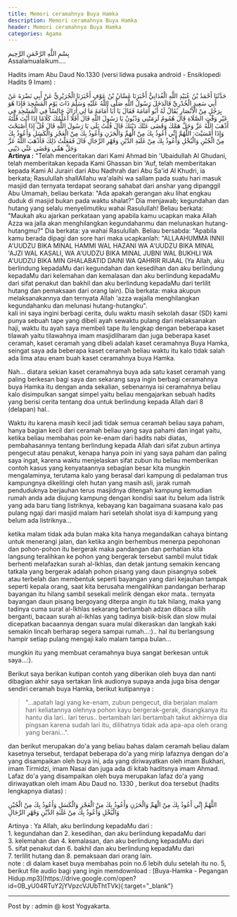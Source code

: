 ```yaml
---
title: Memori ceramahnya Buya Hamka
description: Memori ceramahnya Buya Hamka
header: Memori ceramahnya Buya Hamka
categories: Agama
---
```

<div class="ar">
بِسْمِ اللَّهِ الرَّحْمَنِ الرَّحِيم
</div>
Assalamualaikum....

Hadits imam Abu Daud No.1330 (versi lidwa pusaka android - Ensiklopedi Hadits 9 Imam) : 
<div class="ar">
حَدَّثَنَا أَحْمَدُ بْنُ عُبَيْدِ اللَّهِ الْغُدَانِيُّ أَخْبَرَنَا غَسَّانُ بْنُ عَوْفٍ أَخْبَرَنَا الْجُرَيْرِيُّ عَنْ أَبِي نَضْرَةَ عَنْ أَبِي سَعِيدٍ الْخُدْرِيِّ قَالَدَخَلَ رَسُولُ اللَّهِ صَلَّى اللَّهُ عَلَيْهِ وَسَلَّمَ ذَاتَ يَوْمٍ الْمَسْجِدَ فَإِذَا هُوَ بِرَجُلٍ مِنْ الْأَنْصَارِ يُقَالُ لَهُ أَبُو أُمَامَةَ فَقَالَ يَا أَبَا أُمَامَةَ مَا لِي أَرَاكَ جَالِسًا فِي الْمَسْجِدِ فِي غَيْرِ وَقْتِ الصَّلَاةِ قَالَ هُمُومٌ لَزِمَتْنِي وَدُيُونٌ يَا رَسُولَ اللَّهِ قَالَ أَفَلَا أُعَلِّمُكَ كَلَامًا إِذَا أَنْتَ قُلْتَهُ أَذْهَبَ اللَّهُ عَزَّ وَجَلَّ هَمَّكَ وَقَضَى عَنْكَ دَيْنَكَ قَالَ قُلْتُ بَلَى يَا رَسُولَ اللَّهِ قَالَ قُلْ إِذَا أَصْبَحْتَ وَإِذَا أَمْسَيْتَ: اللَّهُمَّ إِنِّي أَعُوذُ بِكَ مِنْ الْهَمِّ وَالْحَزَنِ وَأَعُوذُ بِكَ مِنْ الْعَجْزِ وَالْكَسَلِ وَأَعُوذُ بِكَ مِنْ الْجُبْنِ وَالْبُخْلِ وَأَعُوذُ بِكَ مِنْ غَلَبَةِ الدَّيْنِ وَقَهْرِ الرِّجَالِ قَالَ فَفَعَلْتُ ذَلِكَ فَأَذْهَبَ اللَّهُ  عَزَّ وَجَلَّ هَمِّي وَقَضَى عَنِّي دَيْنِي
</div>
<div class="id">
<b>Artinya :</b> "Telah menceritakan dari Kami Ahmad bin 'Ubaidullah Al Ghudani, telah memberitakan kepada Kami Ghassan bin 'Auf, telah memberitakan kepada Kami Al Jurairi dari Abu Nadhrah dari Abu Sa'id Al Khudri, ia berkata; Rasulullah shallAllahu wa'alaihi wa sallam pada suatu hari masuk masjid dan ternyata terdapat seorang sahabat dari anshar yang dipanggil Abu Umamah, beliau berkata: "Ada apakah gerangan aku lihat engkau duduk di masjid bukan pada waktu shalat?" Dia menjawab; kegundahan dan hutang yang selalu menyelimutiku wahai Rasulullah! Beliau berkata: "Maukah aku ajarkan perkataan yang apabila kamu ucapkan maka Allah Azza wa jalla akan menghilangkan kegundahanmu dan melunaskan hutang-hutangmu?" Dia berkata: ya wahai Rasulullah. Beliau bersabda: "Apabila kamu berada dipagi dan sore hari maka ucapkanlah: "ALLAAHUMMA INNII A'UUDZU BIKA MINAL HAMMI WAL HAZANI WA A'UUDZU BIKA MINAL 'AJZI WAL KASALI, WA A'UUDZU BIKA MINAL JUBNI WAL BUKHLI WA A'UUDZU BIKA MIN GHALABATID DAINI WA QAHRIR RIJAAL (Ya Allah, aku berlindung kepadaMu dari kegundahan dan kesedihan dan aku berlindung kepadaMu dari kelemahan dan kemalasan dan aku berlindung kepadaMu dari sifat penakut dan bakhil dan aku berlindung kepadaMu dari terlilit hutang dan pemaksaan dari orang lain). Dia berkata: maka akupun melaksanakannya dan ternyata Allah 'azza wajalla menghilangkan kegundahanku dan melunasi hutang-hutangku".
</div>
kali ini saya ingini berbagi cerita, dulu waktu masih sekolah dasar (SD) kami punya sebuah tape yang dibeli ayah sewaktu pulang dari melaksanakan haji, waktu itu ayah saya membeli  tape itu lengkap dengan beberapa kaset tilawah yaitu tilawahnya imam masjidilharam dan juga beberapa kaset ceramah, kaset ceramah yang dibeli adalah kaset ceramahnya Buya Hamka, seingat saya ada beberapa kaset ceramah beliau waktu itu kalo tidak salah ada lima atau enam buah kaset ceramahnya buya Hamka. 

Nah... diatara sekian kaset ceramahnya buya ada satu kaset ceramah yang paling berkesan bagi saya dan sekarang saya ingin berbagi ceramahnya buya Hamka itu dengan anda sekalian, sebenarnya isi ceramahnya beliau kalo disimpulkan sangat simpel yaitu beliau mengajarkan sebuah hadits yang berisi cerita tentang doa untuk berlindung kepada Allah dari 8 (delapan) hal.. 

Waktu itu karena masih kecil jadi tidak semua ceramah beliau saya paham, hanya bagian kecil dari ceramah beliau yang saya pahami dan ingat yaitu, ketika beliau membahas poin ke-enam dari hadits nabi diatas, pembahasannya tentang berlindung kepada Allah dari sifat zubun artinya pengecut atau penakut, kenapa hanya poin ini yang saya paham dan paling saya ingat, karena waktu menjelaskan sifat zubun itu beliau memberikan contoh kasus yang kenyataannya sebagian besar kita mungkin mengalaminya, terutama kalo yang berasal dari kampung di pedalaman trus kampungnya dikelilingi oleh hutan yang masih asli, jarak rumah penduduknya berjauhan terus masjidnya ditengah kampung kemudian rumah anda ada diujung kampung dengan kondisi saat itu belum ada listrik yang ada baru tiang listriknya, kebayang kan bagaimana suasana kalo pas pulang ngaji dari masjid malam hari setelah sholat isya di kampung yang belum ada listriknya...

ketika malam tidak ada bulan maka kita hanya megandalkan cahaya bintang untuk menerangi jalan, dan ketika angin berhembus menerpa pepohonan dan pohon-pohon itu bergerak maka pandangan dan perhatian kita langsung teralihkan ke pohon yang bergerak tersebut sambil mulut tidak berhenti melafazkan surah al-Ikhlas, dan detak jantung semakin kencang tatkala yang bergerak adalah pohon pisang yang daun pisangnya sobek atau terbelah dan membentuk seperti bayangan yang dari kejauhan tampak seperti kepala orang, saat kita berusaha mengalihkan pandangan berharap bayangan itu hilang sambil sesekali melirik dengan ekor mata.. ternyata bayangan daun pisang bergoyang diterpa angin itu tak hilang, maka yang tadinya cuma surat al-Ikhlas sekarang bertambah adzan dibaca silih berganti, bacaan surah al-Ikhlas yang tadinya bisik-bisik dan slow mulai dicepatkan bacaannya dengan suara mulai dikeraskan dan langkah kaki semakin lincah berharap segera sampai rumah...:).. hal itu berlangsung hampir setiap pulang mengaji kalo malam tampa bulan...

mungkin itu yang membuat ceramahnya buya sangat berkesan untuk saya...:).

Berikut saya berikan kutipan contoh yang diberikan oleh buya dan nanti dibagian akhir saya sertakan link audionya supaya anda juga bisa dengar sendiri ceramah buya Hamka, berikut kutipannya :
	
> "...apatah lagi yang ke-enam, zubun pengecut, dia berjalan malam hari keliatannya olehnya pohon kayu bergerak-gerak, disangkanya itu hantu dia lari.. lari terus.. bertambah lari bertambah takut akhirnya dia pingsan karena sudah lari itu, dilihatnya tidak ada apa-apa oleh orang yang berani...".

dan berikut merupakan do'a yang beliau bahas dalam ceramah beliau dalam kasetnya tersebut, terdapat beberapa do'a yang mirip lafaznya dengan do'a yang disampaikan oleh buya ini, ada yang diriwayatkan oleh imam Bukhari, imam Tirmidzi, imam Nasai dan juga ada di kitab haditsnya imam Ahmad.
Lafaz do'a yang disampaikan oleh buya merupakan lafaz do'a yang diriwayatkan oleh imam Abu Daud no. 1330 , berikut doa tersebut (hadits lengkapnya diatas) : 
<div class="ar">

اللَّهُمَّ إِنِّي أَعُوذُ بِكَ مِنْ الْهَمِّ وَالْحَزَنِ وَأَعُوذُ بِكَ مِنْ الْعَجْزِ وَالْكَسَلِ وَأَعُوذُ بِكَ مِنْ الْجُبْنِ وَالْبُخْلِ وَأَعُوذُ بِكَ مِنْ غَلَبَةِ الدَّيْنِ وَقَهْرِ الرِّجَالِ
</div>
<div class="id">
	Artinya : Ya Allah, aku berlindung kepadaMu dari : <br>
	1. kegundahan dan 2. kesedihan, dan aku berlindung kepadaMu dari <br>
	3. kelemahan dan 4. kemalasan, dan aku berlindung kepadaMu dari <br>
	5. sifat penakut dan 6. bakhil dan aku berlindung kepadaMu dari <br>
	7. terlilit hutang dan 8. pemaksaan dari orang lain.<br>
	note : di dalam kaset buya membahas poin no.6 lebih dulu setelah itu no. 5,
</div>
berikut file audio bagi yang ingin memdownload : [Buya-Hamka - Pegangan Hidup.mp3](https://drive.google.com/open?id=0B_yU04RTuY2jYVpzcVJUbThtTVk){:target="_blank"}

----------------------
Post by : admin @ kost Yogyakarta.
